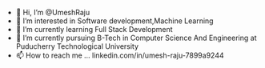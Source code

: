 - 👋 Hi, I’m @UmeshRaju
- 👀 I’m interested in Software development,Machine Learning
- 🌱 I’m currently learning Full Stack Development
- 💞️ I’m currently pursuing B-Tech in Computer Science And Engineering at Puducherry Technological University 
- 📫 How to reach me ... linkedin.com/in/umesh-raju-7899a9244


<!---
UmeshRaju/UmeshRaju is a ✨ special ✨ repository because its `README.md` (this file) appears on your GitHub profile.
You can click the Preview link to take a look at your changes.
--->
